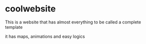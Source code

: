 # coolwebsite

This is a website that has almost everything to be called a complete template

it has maps, animations and easy logics
